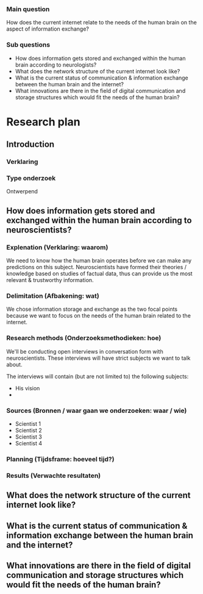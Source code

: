 ### Main question
How does the current internet relate to the needs of the human brain on the aspect of information exchange?

### Sub questions
* How does information gets stored and exchanged within the human brain according to neurologists?
* What does the network structure of the current internet look like?
* What is the current status of communication & information exchange between the human brain and the internet?
* What innovations are there in the field of digital communication and storage structures which would fit the needs of the human brain?

# Research plan
## Introduction
### Verklaring

### Type onderzoek
Ontwerpend



## How does information gets stored and exchanged within the human brain according to neuroscientists?
### Explenation (Verklaring: waarom)
We need to know how the human brain operates before we can make any predictions on this subject. Neuroscientists have formed their theories / knowledge based on studies of factual data, thus can provide us the most relevant & trustworthy information.

### Delimitation (Afbakening: wat)
We chose information storage and exchange as the two focal points because we want to focus on the needs of the human brain related to the internet.

### Research methods (Onderzoeksmethodieken: hoe)
We'll be conducting open interviews in conversation form with neuroscientists. These interviews will have strict subjects we want to talk about.

The interviews will contain (but are not limited to) the following subjects:
* His vision
* 

### Sources (Bronnen / waar gaan we onderzoeken: waar / wie)
* Scientist 1
* Scientist 2
* Scientist 3
* Scientist 4

### Planning (Tijdsframe: hoeveel tijd?)


### Results (Verwachte resultaten)


## What does the network structure of the current internet look like?

## What is the current status of communication & information exchange between the human brain and the internet?

## What innovations are there in the field of digital communication and storage structures which would fit the needs of the human brain?
